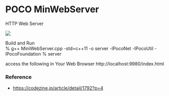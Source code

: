 POCO MinWebServer
===============

HTTP Web Server  <br/>

<image src="https://raw.githubusercontent.com/ohwada/MAC_cpp_Samples/master/POCO/MiniWebServer/screenshots/index.png" > <br/>

Build and Run <br/>
% g++ MiniWebServer.cpp -std=c++11 -o server -lPocoNet -lPocoUtil  -lPocoFoundation 
% server

access the following in Your Web Browser
http://localhost:9980/index.html


### Reference <br/>
- https://codezine.jp/article/detail/1792?p=4


